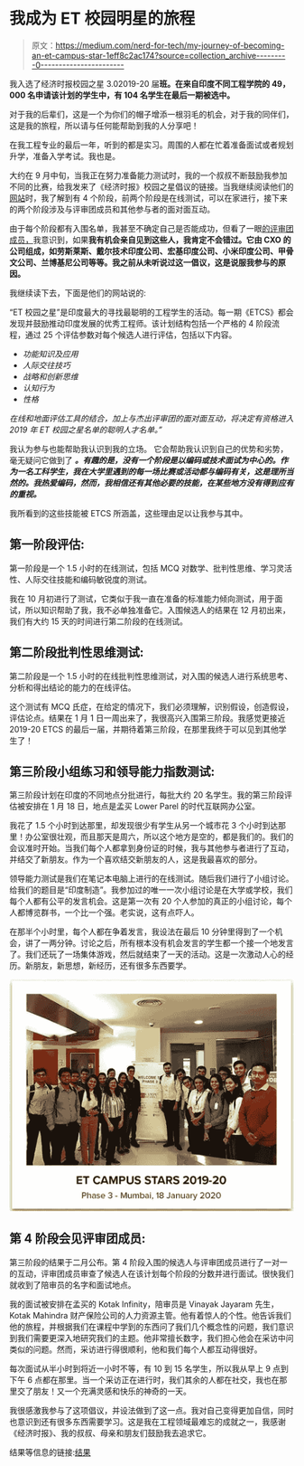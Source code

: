 # 我成为 ET 校园明星的旅程

> 原文：<https://medium.com/nerd-for-tech/my-journey-of-becoming-an-et-campus-star-1eff8c2ac174?source=collection_archive---------0----------------------->

我入选了经济时报校园之星 3.02019-20 届**班。在来自印度不同工程学院的 49，000 名申请该计划的学生中，有 104 名学生在最后一期被选中。**

对于我的后辈们，这是一个为你们的帽子增添一根羽毛的机会，对于我的同伴们，这是我的旅程，所以请与任何能帮助到我的人分享吧！

在我工程专业的最后一年，听到的都是实习。周围的人都在忙着准备面试或者规划升学，准备入学考试。我也是。

大约在 9 月中旬，当我正在努力准备能力测试时，我的一个叔叔不断鼓励我参加不同的比赛，给我发来了《经济时报》校园之星倡议的链接。当我继续阅读他们的[网站](https://economictimes.indiatimes.com/etcampusstars)时，我了解到有 4 个阶段，前两个阶段是在线测试，可以在家进行，接下来的两个阶段涉及与评审团成员和其他参与者的面对面互动。

由于每个阶段都有入围名单，我甚至不确定自己是否能成功，但看了一眼[的评审团成员，](https://economictimes.indiatimes.com/etcampusstars/jurypanel)我意识到，如果**我有机会亲自见到这些人，我肯定不会错过。它由 CXO 的公司组成，如劳斯莱斯、戴尔技术印度公司、宏基印度公司、小米印度公司、甲骨文公司、兰博基尼公司等等。我之前从未听说过这一倡议，这是说服我参与的原因。**

我继续读下去，下面是他们的网站说的:

“ET 校园之星”是印度最大的寻找最聪明的工程学生的活动。每一期《ETCS》都会发现并鼓励推动印度发展的优秀工程师。该计划结构包括一个严格的 4 阶段流程，通过 25 个评估参数对每个候选人进行评估，包括以下内容。

*   *功能知识及应用*
*   *人际交往技巧*
*   *战略和创新思维*
*   *认知行为*
*   *性格*

*在线和地面评估工具的结合，加上与杰出评审团的面对面互动，将决定有资格进入 2019 年 ET 校园之星名单的聪明人才名单。”*

我认为参与也能帮助我认识到我的立场。 它会帮助我认识到自己的优势和劣势，毫无疑问它做到了 ***。有趣的是，没有一个阶段是以编码或技术面试为中心的。作为一名工科学生，我在大学里遇到的每一场比赛或活动都与编码有关，这是理所当然的。我热爱编码，然而，我相信还有其他必要的技能，在某些地方没有得到应有的重视。***

我所看到的这些技能被 ETCS 所涵盖，这些理由足以让我参与其中。

## 第一阶段评估:

第一阶段是一个 1.5 小时的在线测试，包括 MCQ 对数学、批判性思维、学习灵活性、人际交往技能和编码敏锐度的测试。

我在 10 月初进行了测试，它类似于我一直在准备的标准能力倾向测试，用于面试，所以知识帮助了我，我不必单独准备它。入围候选人的结果在 12 月初出来，我们有大约 15 天的时间进行第二阶段的在线测试。

## 第二阶段批判性思维测试:

第二阶段是一个 1.5 小时的在线批判性思维测试，对入围的候选人进行系统思考、分析和得出结论的能力的在线评估。

这个测试有 MCQ 氏症，在给定的情况下，我们必须理解，识别假设，创造假设，评估论点。结果在 1 月 1 日一周出来了，我很高兴入围第三阶段。我感觉更接近 2019-20 ETCS 的最后一届，并期待着第三阶段，在那里我终于可以见到其他学生了！

## 第三阶段小组练习和领导能力指数测试:

第三阶段计划在印度的不同地点分批进行，每批大约 20 名学生。我的第三阶段评估被安排在 1 月 18 日，地点是孟买 Lower Parel 的时代互联网办公室。

我花了 1.5 个小时到达那里，却发现很少有学生从另一个城市花 3 个小时到达那里！办公室很壮观，而且那天是周六，所以这个地方是空的，都是我们的。我们的会议准时开始。当我们每个人都拿到身份证的时候，我与其他参与者进行了互动，并结交了新朋友。作为一个喜欢结交新朋友的人，这是我最喜欢的部分。

领导能力测试是我们在笔记本电脑上进行的在线测试。随后我们进行了小组讨论。给我们的题目是“印度制造”。我参加过的唯一一次小组讨论是在大学或学校，我们每个人都有公平的发言机会。这是第一次有 20 个人参加的真正的小组讨论，每个人都博览群书，一个比一个强。老实说，这有点吓人。

在那半个小时里，每个人都在争着发言，我设法在最后 10 分钟里得到了一个机会，讲了一两分钟。讨论之后，所有根本没有机会发言的学生都一个接一个地发言了。我们还玩了一场集体游戏，然后就结束了一天的活动。这是一次激动人心的经历。新朋友，新思想，新经历，还有很多东西要学。

![](img/5260e8572200f6d513799a6c9aebea91.png)

## 第 4 阶段会见评审团成员:

第三阶段的结果于二月公布。第 4 阶段入围的候选人与评审团成员进行了一对一的互动，评审团成员审查了候选人在该计划每个阶段的分数并进行面试。很快我们就收到了陪审员的名字和面试地点。

我的面试被安排在孟买的 Kotak Infinity，陪审员是 Vinayak Jayaram 先生，Kotak Mahindra 财产保险公司的人力资源主管。他有着惊人的个性。他告诉我们他的旅程，并根据我们在课程中学到的东西问了我们几个概念性的问题，我们意识到我们需要更深入地研究我们的主题。他非常擅长数字，我们担心他会在采访中问类似的问题。然而，采访进行得很顺利，他和我们每个人都互动得很好。

每次面试从半小时到将近一小时不等，有 10 到 15 名学生，所以我从早上 9 点到下午 6 点都在那里。当一个采访正在进行时，我们其余的人都在社交，我也在那里交了朋友！又一个充满灵感和快乐的神奇的一天。

我很感激我参与了这项倡议，并设法做到了这一点。我对自己变得更加自信，同时也意识到还有很多东西需要学习。这是我在工程领域最难忘的成就之一，我感谢《经济时报》、我的叔叔、母亲和朋友们鼓励我去追求它。

结果等信息的链接:[结果](https://economictimes.indiatimes.com/etcampusstars)